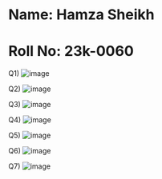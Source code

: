 # Name: Hamza Sheikh
# Roll No: 23k-0060


Q1) ![image](https://github.com/hamza26051/pffall23/assets/142868640/613e4e5f-1fae-495e-907e-b5a2bc43702f)


Q2) ![image](https://github.com/hamza26051/pffall23/assets/142868640/88116829-1d63-41e5-a8f2-f35b714fba5b)




Q3) ![image](https://github.com/hamza26051/pffall23/assets/142868640/b4e1f89c-c277-41a6-8870-17ab70778413)




Q4) ![image](https://github.com/hamza26051/pffall23/assets/142868640/184513b5-1237-45fd-b736-e7000e34a458)



Q5) ![image](https://github.com/hamza26051/pffall23/assets/142868640/2d412bc1-3a9a-4c35-baf2-7f7517327c8c)


Q6) ![image](https://github.com/hamza26051/pffall23/assets/142868640/9b624177-9184-4a1d-bcee-9160ac71669b)


Q7) ![image](https://github.com/hamza26051/pffall23/assets/142868640/4254fe33-4231-4173-bf17-0648d7f7ad9f)
